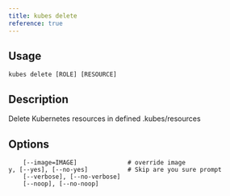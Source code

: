```yaml
---
title: kubes delete
reference: true
---
```


## Usage

    kubes delete [ROLE] [RESOURCE]

## Description

Delete Kubernetes resources in defined .kubes/resources


## Options

```
    [--image=IMAGE]              # override image
y, [--yes], [--no-yes]           # Skip are you sure prompt
    [--verbose], [--no-verbose]  
    [--noop], [--no-noop]        
```

